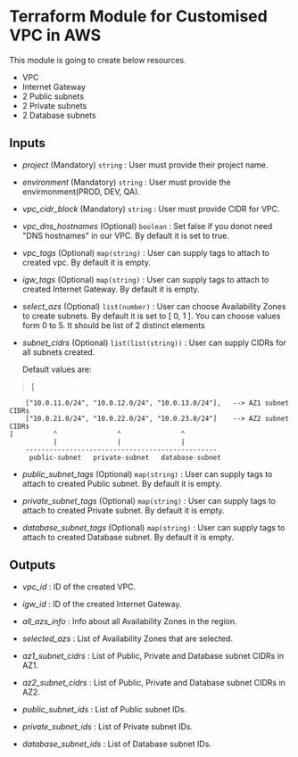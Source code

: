 # Terraform Module for Customised VPC in AWS

This module is going to create below resources.

* VPC
* Internet Gateway
* 2 Public subnets
* 2 Private subnets
* 2 Database subnets


## Inputs

* *project* (Mandatory) `string` : User must provide their project name.

* *environment* (Mandatory) `string` : User must provide the envirmonment(PROD, DEV, QA).

* *vpc_cidr_block* (Mandatory) `string` : User must provide CIDR for VPC.

* *vpc_dns_hostnames* (Optional) `boolean` : Set false if you donot need "DNS hostnames" in our VPC. By default it is set to true.

* *vpc_tags* (Optional) `map(string)` : User can supply tags to attach to created vpc. By default it is empty.

* *igw_tags* (Optional) `map(string)` : User can supply tags to attach to created Internet Gateway. By default it is empty.

* *select_azs* (Optional) `list(number)` : User can choose Availability Zones to create subnets. By default it is set to [ 0, 1 ]. You can choose values form 0 to 5. It should be list of 2 distinct elements

* *subnet_cidrs* (Optional) `list(list(string))` : User can supply CIDRs for all subnets created.
    
    Default values are: 
    
>   [

        ["10.0.11.0/24", "10.0.12.0/24", "10.0.13.0/24"],   --> AZ1 subnet CIDRs
        ["10.0.21.0/24", "10.0.22.0/24", "10.0.23.0/24"]    --> AZ2 subnet CIDRs
    ]          ^               ^               ^
               |               |               |      
        ------------------------------------------------
         public-subnet   private-subnet   database-subnet


* *public_subnet_tags* (Optional) `map(string)` : User can supply tags to attach to created Public subnet. By default it is empty.

* *private_subnet_tags* (Optional) `map(string)` : User can supply tags to attach to created Private subnet. By default it is empty.

* *database_subnet_tags* (Optional) `map(string)` : User can supply tags to attach to created Database subnet. By default it is empty.


## Outputs

* *vpc_id* : ID of the created VPC.

* *igw_id* : ID of the created Internet Gateway.

* *all_azs_info* : Info about all Availability Zones in the region.

* *selected_azs* : List of Availability Zones that are selected.

* *az1_subnet_cidrs* : List of Public, Private and Database subnet CIDRs in AZ1.

* *az2_subnet_cidrs* : List of Public, Private and Database subnet CIDRs in AZ2.

* *public_subnet_ids* : List of Public subnet IDs.

* *private_subnet_ids* : List of Private subnet IDs.

* *database_subnet_ids* : List of Database subnet IDs.